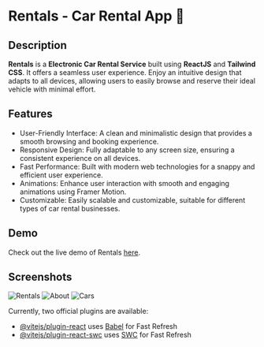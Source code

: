 # Rentals - Car Rental App 🚗

## Description
**Rentals** is a **Electronic Car Rental Service** built using **ReactJS** and **Tailwind CSS**. It offers a seamless user experience. Enjoy an intuitive design that adapts to all devices, allowing users to easily browse and reserve their ideal vehicle with minimal effort.

## Features
- User-Friendly Interface: A clean and minimalistic design that provides a smooth browsing and booking experience.
- Responsive Design: Fully adaptable to any screen size, ensuring a consistent experience on all devices.
- Fast Performance: Built with modern web technologies for a snappy and efficient user experience.
- Animations: Enhance user interaction with smooth and engaging animations using Framer Motion.
- Customizable: Easily scalable and customizable, suitable for different types of car rental businesses.

## Demo
Check out the live demo of Rentals [here]((https://rentals-rust.vercel.app/)).


## Screenshots
![Rentals](https://github-production-user-asset-6210df.s3.amazonaws.com/116868093/369625920-a4c03425-504a-438d-91f7-0e981efce145.jpg?X-Amz-Algorithm=AWS4-HMAC-SHA256&X-Amz-Credential=AKIAVCODYLSA53PQK4ZA%2F20240921%2Fus-east-1%2Fs3%2Faws4_request&X-Amz-Date=20240921T143011Z&X-Amz-Expires=300&X-Amz-Signature=12003f6fced25aad8df767cc1ff3c47fb39489f11929d56102c7d72dcd9458c2&X-Amz-SignedHeaders=host)
![About](https://github-production-user-asset-6210df.s3.amazonaws.com/116868093/369626030-47716a5a-9672-4af4-8652-e79a71f2e0c5.png?X-Amz-Algorithm=AWS4-HMAC-SHA256&X-Amz-Credential=AKIAVCODYLSA53PQK4ZA%2F20240921%2Fus-east-1%2Fs3%2Faws4_request&X-Amz-Date=20240921T143022Z&X-Amz-Expires=300&X-Amz-Signature=b706e461922dad026a521407f040192d1e2f83bbfce760046f1f9ae7e137967b&X-Amz-SignedHeaders=host)
![Cars](https://github-production-user-asset-6210df.s3.amazonaws.com/116868093/369626032-21079f58-1361-4c7d-810e-713f28e37fd9.png?X-Amz-Algorithm=AWS4-HMAC-SHA256&X-Amz-Credential=AKIAVCODYLSA53PQK4ZA%2F20240921%2Fus-east-1%2Fs3%2Faws4_request&X-Amz-Date=20240921T143028Z&X-Amz-Expires=300&X-Amz-Signature=f6260bf86237ec47af26e056ce424219e3c2cbd080206d13f87b324e3555eaac&X-Amz-SignedHeaders=host)



Currently, two official plugins are available:

- [@vitejs/plugin-react](https://github.com/vitejs/vite-plugin-react/blob/main/packages/plugin-react/README.md) uses [Babel](https://babeljs.io/) for Fast Refresh
- [@vitejs/plugin-react-swc](https://github.com/vitejs/vite-plugin-react-swc) uses [SWC](https://swc.rs/) for Fast Refresh
